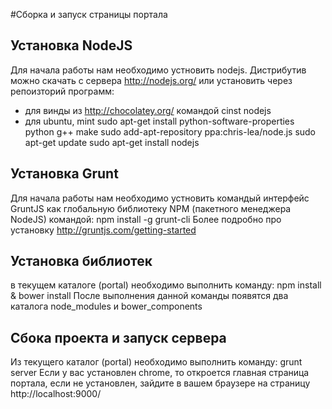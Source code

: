 #Сборка и запуск страницы портала
## Установка NodeJS
Для начала работы нам необходимо устновить nodejs. Дистрибутив можно скачать с сервера
http://nodejs.org/ или установить через репоизторий программ:
- для винды из http://chocolatey.org/ командой
    cinst nodejs
- для ubuntu, mint
    sudo apt-get install python-software-properties python g++ make
    sudo add-apt-repository ppa:chris-lea/node.js
    sudo apt-get update
    sudo apt-get install nodejs

## Установка Grunt
Для начала работы нам необходимо устновить командый интерфейс GruntJS как глобальную библиотеку NPM (пакетного менеджера NodeJS)
командой:
    npm install -g grunt-cli
Более подробно про установку http://gruntjs.com/getting-started

## Установка библиотек
в текущем каталоге (portal) необходимо выполнить команду:
    npm install & bower install
После выполнения данной команды появятся два каталога
  node_modules и bower_components

## Сбока проекта и запуск сервера
Из текущего каталог (portal) необходимо выполнить команду:
    grunt server
Если у вас установлен chrome, то откроется главная страница портала,
если не установлен, зайдите в вашем браузере на страницу
    http://localhost:9000/
